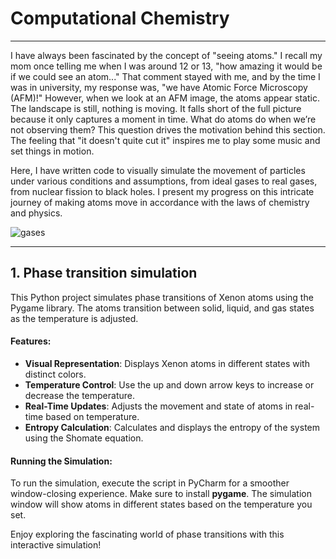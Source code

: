 # Computational Chemistry

---

I have always been fascinated by the concept of "seeing atoms." I recall my mom once telling me when I was around 12 or 13, "how amazing it would be if we could see an atom..." That comment stayed with me, and by the time I was in university, my response was, "we have Atomic Force Microscopy (AFM)!" However, when we look at an AFM image, the atoms appear static. The landscape is still, nothing is moving. It falls short of the full picture because it only captures a moment in time. What do atoms do when we’re not observing them? This question drives the motivation behind this section. The feeling that "it doesn't quite cut it" inspires me to play some music and set things in motion.

Here, I have written code to visually simulate the movement of particles under various conditions and assumptions, from ideal gases to real gases, from nuclear fission to black holes. I present my progress on this intricate journey of making atoms move in accordance with the laws of chemistry and physics.

![gases](https://github.com/AndrewBulata/Computational-Chemistry/assets/64040990/37d1c475-016d-48ec-b93d-455414217006)

---
## 1. Phase transition simulation


This Python project simulates phase transitions of Xenon atoms using the Pygame library. The atoms transition between solid, liquid, and gas states as the temperature is adjusted. 

#### Features:
- **Visual Representation**: Displays Xenon atoms in different states with distinct colors.
- **Temperature Control**: Use the up and down arrow keys to increase or decrease the temperature.
- **Real-Time Updates**: Adjusts the movement and state of atoms in real-time based on temperature.
- **Entropy Calculation**: Calculates and displays the entropy of the system using the Shomate equation.

#### Running the Simulation:
To run the simulation, execute the script in PyCharm for a smoother window-closing experience. Make sure to install **pygame**. The simulation window will show atoms in different states based on the temperature you set.

Enjoy exploring the fascinating world of phase transitions with this interactive simulation!
